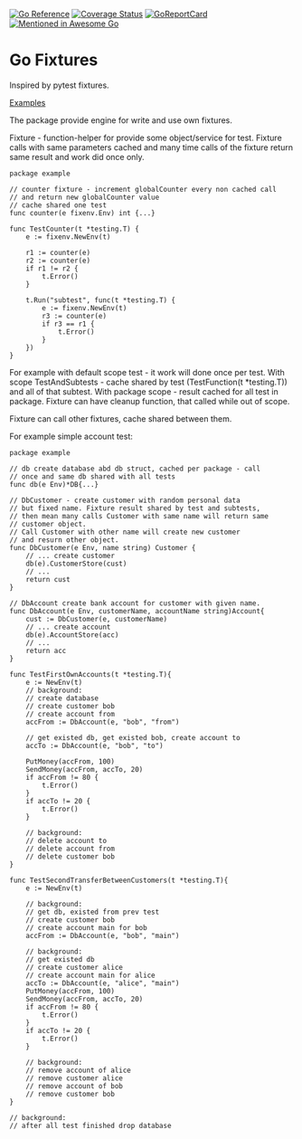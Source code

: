 [![Go Reference](https://pkg.go.dev/badge/github.com/rekby/fixenv.svg)](https://pkg.go.dev/github.com/rekby/fixenv)
[![Coverage Status](https://coveralls.io/repos/github/rekby/fixenv/badge.svg?branch=master)](https://coveralls.io/github/rekby/fixenv?branch=master)
[![GoReportCard](https://goreportcard.com/badge/github.com/rekby/fixenv)](https://goreportcard.com/report/github.com/rekby/fixenv)
[![Mentioned in Awesome Go](https://awesome.re/mentioned-badge.svg)](https://github.com/avelino/awesome-go)  

Go Fixtures
===========

Inspired by pytest fixtures.

[Examples](https://github.com/rekby/fixenv/tree/master/examples)

The package provide engine for write and use own fixtures.

Fixture - function-helper for provide some object/service for test. 
Fixture calls with same parameters cached and many time calls of the fixture return same result 
and work did once only.

```golang
package example

// counter fixture - increment globalCounter every non cached call
// and return new globalCounter value
// cache shared one test 
func counter(e fixenv.Env) int {...}

func TestCounter(t *testing.T) {
	e := fixenv.NewEnv(t)

	r1 := counter(e)
	r2 := counter(e)
	if r1 != r2 {
		t.Error()
	}

	t.Run("subtest", func(t *testing.T) {
		e := fixenv.NewEnv(t)
		r3 := counter(e)
		if r3 == r1 {
			t.Error()
		}
	})
}
```


For example with default scope test - it work will done once per test. 
With scope TestAndSubtests - cache shared by test (TestFunction(t *testing.T)) and all of that subtest.
With package scope - result cached for all test in package.
Fixture can have cleanup function, that called while out of scope.

Fixture can call other fixtures, cache shared between them.

For example simple account test:
```golang
package example

// db create database abd db struct, cached per package - call
// once and same db shared with all tests
func db(e Env)*DB{...}

// DbCustomer - create customer with random personal data
// but fixed name. Fixture result shared by test and subtests, 
// then mean many calls Customer with same name will return same
// customer object.
// Call Customer with other name will create new customer
// and resurn other object.
func DbCustomer(e Env, name string) Customer {
	// ... create customer
	db(e).CustomerStore(cust)
	// ...
	return cust
}

// DbAccount create bank account for customer with given name.
func DbAccount(e Env, customerName, accountName string)Account{
	cust := DbCustomer(e, customerName)
	// ... create account
	db(e).AccountStore(acc)
	// ...
	return acc
}

func TestFirstOwnAccounts(t *testing.T){
	e := NewEnv(t)
	// background:
	// create database
	// create customer bob 
	// create account from
	accFrom := DbAccount(e, "bob", "from")
	
	// get existed db, get existed bob, create account to
	accTo := DbAccount(e, "bob", "to")
	
	PutMoney(accFrom, 100)
	SendMoney(accFrom, accTo, 20)
	if accFrom != 80 {
		t.Error()
	}
	if accTo != 20 {
		t.Error()   
	}
	
	// background:
	// delete account to
	// delete account from
	// delete customer bob
}

func TestSecondTransferBetweenCustomers(t *testing.T){
	e := NewEnv(t)
	
	// background:
	// get db, existed from prev test
	// create customer bob
	// create account main for bob
	accFrom := DbAccount(e, "bob", "main")
	
	// background:
	// get existed db
	// create customer alice
	// create account main for alice
	accTo := DbAccount(e, "alice", "main")
	PutMoney(accFrom, 100)
	SendMoney(accFrom, accTo, 20)
	if accFrom != 80 {
		t.Error()
	}
	if accTo != 20 {
		t.Error()
	}
	
	// background:
	// remove account of alice
	// remove customer alice
	// remove account of bob
	// remove customer bob
}

// background:
// after all test finished drop database
```
